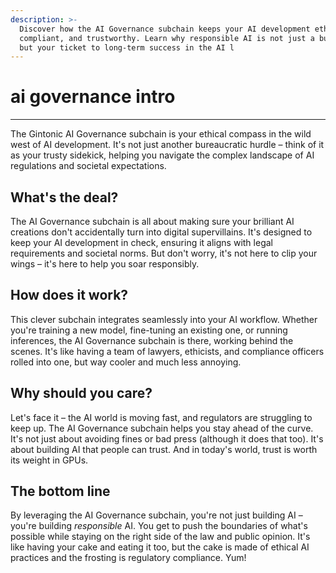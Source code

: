 ```yaml
---
description: >-
  Discover how the AI Governance subchain keeps your AI development ethical,
  compliant, and trustworthy. Learn why responsible AI is not just a buzzword,
  but your ticket to long-term success in the AI l
---
```


# ai governance intro

***

The Gintonic AI Governance subchain is your ethical compass in the wild west of AI development. It's not just another bureaucratic hurdle – think of it as your trusty sidekick, helping you navigate the complex landscape of AI regulations and societal expectations.

## What's the deal?

The AI Governance subchain is all about making sure your brilliant AI creations don't accidentally turn into digital supervillains. It's designed to keep your AI development in check, ensuring it aligns with legal requirements and societal norms. But don't worry, it's not here to clip your wings – it's here to help you soar responsibly.

## How does it work?

This clever subchain integrates seamlessly into your AI workflow. Whether you're training a new model, fine-tuning an existing one, or running inferences, the AI Governance subchain is there, working behind the scenes. It's like having a team of lawyers, ethicists, and compliance officers rolled into one, but way cooler and much less annoying.

## Why should you care?

Let's face it – the AI world is moving fast, and regulators are struggling to keep up. The AI Governance subchain helps you stay ahead of the curve. It's not just about avoiding fines or bad press (although it does that too). It's about building AI that people can trust. And in today's world, trust is worth its weight in GPUs.

## The bottom line

By leveraging the AI Governance subchain, you're not just building AI – you're building _responsible_ AI. You get to push the boundaries of what's possible while staying on the right side of the law and public opinion. It's like having your cake and eating it too, but the cake is made of ethical AI practices and the frosting is regulatory compliance. Yum!
